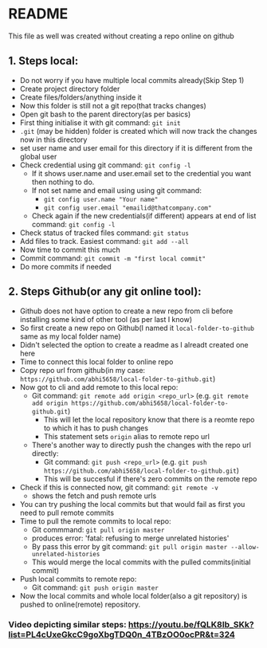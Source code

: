 # README #
This file as well was created without creating a repo online on github

## 1. Steps local:
- Do not worry if you have multiple local commits already(Skip Step 1)
- Create project directory folder
- Create files/folders/anything inside it
- Now this folder is still not a git repo(that tracks changes)
- Open git bash to the parent directory(as per basics)
- First thing initialise it with git command: `git init`
- `.git` (may be hidden) folder is created which will now track the changes now in this directory
- set user name and user email for this directory if it is different from the global user
- Check credential using git command: `git config -l`
    - If it shows user.name and user.email set to the credential you want then nothing to do.
    - If not set name and email using using git command: 
        - `git config user.name "Your name"`
        - `git config user.email "emailid@thatcompany.com"`
    - Check again if the new credentials(if different) appears at end of list command: `git config -l`
- Check status of tracked files command: `git status`
- Add files to track. Easiest command: `git add --all`
- Now time to commit this much
- Commit command: `git commit -m "first local commit"`
- Do more commits if needed

## 2. Steps Github(or any git online tool):
- Github does not have option to create a new repo from cli before installing some kind of other tool (as per last I know)
- So first create a new repo on Github(I named it `local-folder-to-github` same as my local folder name)
- Didn't selected the option to create a readme as I alreadt created one here
- Time to connect this local folder to online repo
- Copy repo url from github(in my case: `https://github.com/abhi5658/local-folder-to-github.git`)
- Now got to cli and add remote to this local repo:
    - Git command: `git remote add origin <repo_url>` (e.g. `git remote add origin https://github.com/abhi5658/local-folder-to-github.git`)
        - This will let the local repository know that there is a reomte repo to which it has to push changes
        - This statement sets `origin` alias to remote repo url
    - There's another way to directly push the changes with the repo url directly:
        - Git command: `git push <repo_url>` (e.g. `git push https://github.com/abhi5658/local-folder-to-github.git`)
        - This will be succesful if there's zero commits on the remote repo
- Check if this is connected now, git command: `git remote -v`
    - shows the fetch and push remote urls
- You can try pushing the local commits but that would fail as first you need to pull remote commits
- Time to pull the remote commits to local repo:
    - Git commmand: `git pull origin master`
    - produces error: 'fatal: refusing to merge unrelated histories'
    - By pass this error by git command: `git pull origin master --allow-unrelated-histories`
    - This would merge the local commits with the pulled commits(initial commit)
- Push local commits to remote repo:
    - Git command: `git push origin master`
- Now the local commits and whole local folder(also a git repository) is pushed to online(remote) repository.

### Video depicting similar steps: https://youtu.be/fQLK8Ib_SKk?list=PL4cUxeGkcC9goXbgTDQ0n_4TBzOO0ocPR&t=324